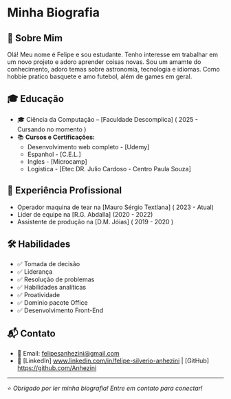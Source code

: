 # Minha Biografia  

## 📌 Sobre Mim  
Olá! Meu nome é Felipe e sou estudante. Tenho interesse em trabalhar em um novo projeto e adoro aprender coisas novas.
Sou um amamte do conhecimento, adoro temas sobre astronomia, tecnologia e idiomas.
Como hobbie pratico basquete e amo futebol, além de games em geral.

## 🎓 Educação  
- 🎓 Ciência da Computação – [Faculdade Descomplica] ( 2025 - Cursando no momento )  
- 📚 **Cursos e Certificações:**  
  - Desenvolvimento web completo - [Udemy]  
  - Espanhol - [C.E.L.]
  - Ingles - [Microcamp]
  - Logistica - [Etec DR. Julio Cardoso - Centro Paula Souza]  

## 💼 Experiência Profissional  
- Operador maquina de tear na [Mauro Sérgio Textlana] ( 2023 - Atual)
- Lider de equipe na [R.G. Abdalla] (2020 - 2022)
- Assistente de produção na [D.M. Jóias] ( 2019 - 2020 )  


## 🛠️ Habilidades  
- ✅ Tomada de decisão  
- ✅ Liderança  
- ✅ Resolução de problemas
- ✅ Habilidades analíticas
- ✅ Proatividade
- ✅ Dominio pacote Office
- ✅ Desenvolvimento Front-End  

## 📬 Contato  
- 📧 Email: felipesanhezini@gmail.com  
- 🔗 [LinkedIn] www.linkedin.com/in/felipe-silverio-anhezini | [GitHub] https://github.com/Anhezini  

---  
⭐ *Obrigado por ler minha biografia! Entre em contato para conectar!*  
